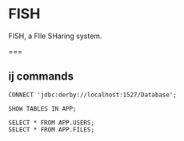 FISH
====

FISH, a FIle SHaring system.

===

## ij commands

    CONNECT 'jdbc:derby://localhost:1527/Database';

    SHOW TABLES IN APP;

    SELECT * FROM APP.USERS;
    SELECT * FROM APP.FILES;